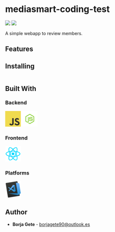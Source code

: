 # mediasmart-coding-test

![](https://img.shields.io/badge/Maintained-Yes-green.svg)
![](https://img.shields.io/badge/Status-In_Progress-blue.svg)

A simple webapp to review members.

## Features

## Installing
```
```

## Built With
### Backend
<a href="https://www.javascript.com/"><img src="https://raw.githubusercontent.com/BorjaG90/media/master/img/logos/javascript.jpeg" width=50 alt="JavaScript"></a>
<a href="https://nodejs.org/es/"><img src="https://raw.githubusercontent.com/BorjaG90/media/master/img/logos/nodejs.png" width=50 alt="NodeJS"></a>

### Frontend
<a href="https://es.reactjs.org/"><img src="https://raw.githubusercontent.com/BorjaG90/media/master/img/logos/reactJs.png" width=50 alt="ReactJS"></a>

### Platforms
<a href="https://code.visualstudio.com/"><img src="https://raw.githubusercontent.com/BorjaG90/media/master/img/logos/vscode.png" width=50 alt="VSCode"></a>

## Author
* **Borja Gete** - <borjagete90@outlook.es>